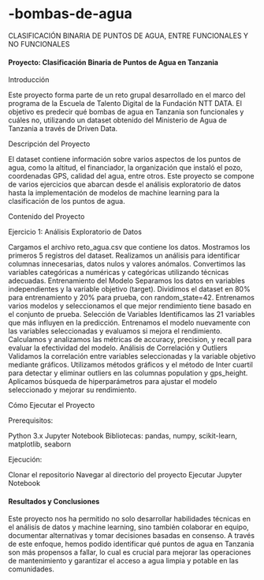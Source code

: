 # -bombas-de-agua
CLASIFICACIÓN BINARIA DE PUNTOS DE AGUA, ENTRE  FUNCIONALES Y NO FUNCIONALES

#### Proyecto: Clasificación Binaria de Puntos de Agua en Tanzania

Introducción

Este proyecto forma parte de un reto grupal desarrollado en el marco del programa de la Escuela de Talento Digital de la Fundación NTT DATA. El objetivo es predecir qué bombas de agua en Tanzania son funcionales y cuáles no, utilizando un dataset obtenido del Ministerio de Agua de Tanzania a través de Driven Data.

Descripción del Proyecto

El dataset contiene información sobre varios aspectos de los puntos de agua, como la altitud, el financiador, la organización que instaló el pozo, coordenadas GPS, calidad del agua, entre otros. Este proyecto se compone de varios ejercicios que abarcan desde el análisis exploratorio de datos hasta la implementación de modelos de machine learning para la clasificación de los puntos de agua.

Contenido del Proyecto

Ejercicio 1: Análisis Exploratorio de Datos

Cargamos el archivo reto_agua.csv que contiene los datos.
Mostramos los primeros 5 registros del dataset.
Realizamos un análisis para identificar columnas innecesarias, datos nulos y valores anómalos.
Convertimos las variables categóricas a numéricas y categóricas utilizando técnicas adecuadas.
Entrenamiento del Modelo
Separamos los datos en variables independientes y la variable objetivo (target).
Dividimos el dataset en 80% para entrenamiento y 20% para prueba, con random_state=42.
Entrenamos varios modelos y seleccionamos el que mejor rendimiento tiene basado en el conjunto de prueba.
Selección de Variables
Identificamos las 21 variables que más influyen en la predicción.
Entrenamos el modelo nuevamente con las variables seleccionadas y evaluamos si mejora el rendimiento.
Calculamos y analizamos las métricas de accuracy, precision, y recall para evaluar la efectividad del modelo.
Análisis de Correlación y Outliers
Validamos la correlación entre variables seleccionadas y la variable objetivo mediante gráficos.
Utilizamos métodos gráficos y el método de Inter cuartil para detectar y eliminar outliers en las columnas population y gps_height.
Aplicamos búsqueda de hiperparámetros para ajustar el modelo seleccionado y mejorar su rendimiento.

Cómo Ejecutar el Proyecto

Prerequisitos:

Python 3.x
Jupyter Notebook
Bibliotecas: pandas, numpy, scikit-learn, matplotlib, seaborn

Ejecución:

Clonar el repositorio
Navegar al directorio del proyecto
Ejecutar Jupyter Notebook

#### Resultados y Conclusiones

Este proyecto nos ha permitido no solo desarrollar habilidades técnicas en el análisis de datos y machine learning, sino también colaborar en equipo, documentar alternativas y tomar decisiones basadas en consenso. A través de este enfoque, hemos podido identificar qué puntos de agua en Tanzania son más propensos a fallar, lo cual es crucial para mejorar las operaciones de mantenimiento y garantizar el acceso a agua limpia y potable en las comunidades.